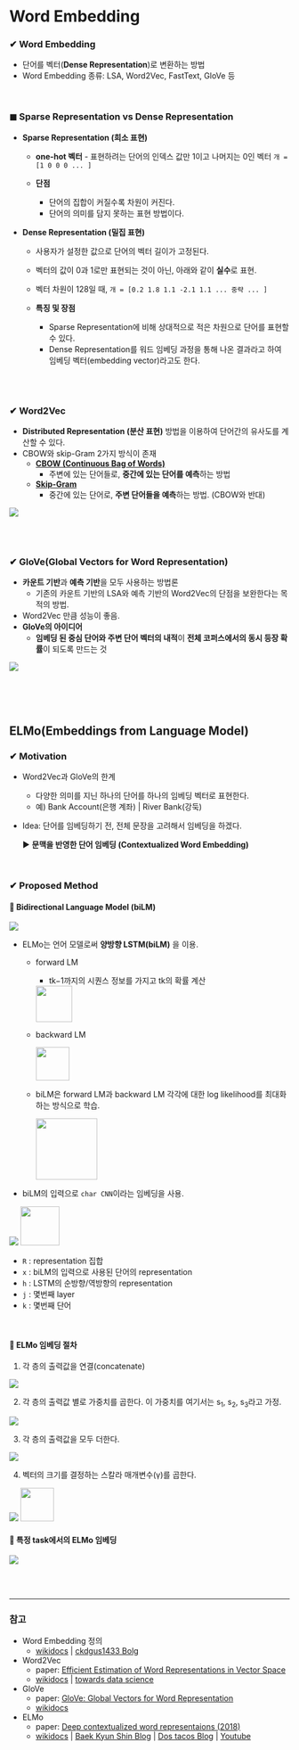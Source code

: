 # Word Embedding

### ✔ Word Embedding
- 단어를 벡터(**Dense Representation**)로 변환하는 방법
- Word Embedding 종류: LSA, Word2Vec, FastText, GloVe 등


<br>

### ◼ **Sparse Representation** vs **Dense Representation**
- **Sparse Representation (희소 표현)**
   - **one-hot 벡터** - 표현하려는 단어의 인덱스 값만 1이고 나머지는 0인 벡터 `개 = [1 0 0 0 ... ]`

   - **단점**
      - 단어의 집합이 커질수록 차원이 커진다.
      - 단어의 의미를 담지 못하는 표현 방법이다.

- **Dense Representation (밀집 표현)**
   - 사용자가 설정한 값으로 단어의 벡터 길이가 고정된다.
   - 벡터의 값이 0과 1로만 표현되는 것이 아닌, 아래와 같이 **실수**로 표현.
   -  벡터 차원이 128일 때, `개 = [0.2 1.8 1.1 -2.1 1.1 ... 중략 ... ]`
 
   - **특징 및 장점**
      - Sparse Representation에 비해 상대적으로 적은 차원으로 단어를 표현할 수 있다.
      - Dense Representation를 워드 임베딩 과정을 통해 나온 결과라고 하여 임베딩 벡터(embedding vector)라고도 한다.


<br><br>


### ✔ Word2Vec
- **Distributed Representation (분산 표현)** 방법을 이용하여 단어간의 유사도를 계산할 수 있다.
- CBOW와 skip-Gram 2가지 방식이 존재
   - **[CBOW (Continuous Bag of Words)](https://wikidocs.net/22660#3-cbowcontinuous-bag-of-words)**
      - 주변에 있는 단어들로, **중간에 있는 단어를 예측**하는 방법
   - **[Skip-Gram](https://wikidocs.net/22660#4-skip-gram)**
      - 중간에 있는 단어로, **주변 단어들을 예측**하는 방법. (CBOW와 반대)

![](https://miro.medium.com/max/875/1*i-aWU_fjKblzRG4OTgmCkA.png)

<br><br>

### ✔ GloVe(Global Vectors for Word Representation)
- **카운트 기반**과 **예측 기반**을 모두 사용하는 방법론
   - 기존의 카운트 기반의 LSA와 예측 기반의 Word2Vec의 단점을 보완한다는 목적의 방법. 
- Word2Vec 만큼 성능이 좋음.
- **GloVe의 아이디어**
   - **임베딩 된 중심 단어와 주변 단어 벡터의 내적**이 **전체 코퍼스에서의 동시 등장 확률**이 되도록 만드는 것


![](https://miro.medium.com/max/875/1*2HuruOHvhP7_gnW2DKB2FQ.png)



<br><br><br>

## ELMo(Embeddings from Language Model) 
### ✔ Motivation
 - Word2Vec과 GloVe의 한계
   - 다양한 의미를 지닌 하나의 단어를 하나의 임베딩 벡터로 표현한다.
   - 예) Bank Account(은행 계좌) | River Bank(강둑)
- Idea: 단어를 임베딩하기 전, 전체 문장을 고려해서 임베딩을 하겠다.

   ▶ **문맥을 반영한 단어 임베딩 (Contextualized Word Embedding)**

<br>

### ✔ Proposed Method
#### 🔸 Bidirectional Language Model (biLM)

<img src="https://wikidocs.net/images/page/33930/forwardbackwordlm2.PNG">

- ELMo는 언어 모델로써 **양방향 LSTM(biLM)** 을 이용.
   - forward LM
      -  tk−1까지의 시퀀스 정보를 가지고 tk의 확률 계산
      
      <img height="65;" src="https://user-images.githubusercontent.com/42428487/100283235-721a2e00-2fb0-11eb-985c-929663d78157.png">

   - backward LM
      
      <img height="60;" src="https://user-images.githubusercontent.com/42428487/100283653-40ee2d80-2fb1-11eb-8a99-132ed4941471.png">

   - biLM은 forward LM과 backward LM 각각에 대한 log likelihood를 최대화하는 방식으로 학습.

      <img height="110;" src="https://user-images.githubusercontent.com/42428487/100285318-0934b500-2fb4-11eb-98f8-13470ad99553.png">


- biLM의 입력으로 `char CNN`이라는 임베딩을 사용.

<img src="https://wikidocs.net/images/page/33930/playwordvector.PNG">
<img height="70;" src="https://user-images.githubusercontent.com/42428487/100285794-da6b0e80-2fb4-11eb-8e39-e385bc923abc.png">

- `R` : representation 집합
- `x` : biLM의 입력으로 사용된 단어의 representation
- `h` : LSTM의 순방향/역방향의 representation
- `j` : 몇번째 layer 
- `k` : 몇번째 단어

<br>

#### 🔸  ELMo 임베딩 절차
1) 각 층의 출력값을 연결(concatenate)
<img src="https://wikidocs.net/images/page/33930/concatenate.PNG">

2) 각 층의 출력값 별로 가중치를 곱한다.
이 가중치를 여기서는 s<sub>1</sub>, s<sub>2</sub>, s<sub>3</sub>라고 가정.
<img src="https://wikidocs.net/images/page/33930/concatenate.PNG">

3) 각 층의 출력값을 모두 더한다.
<img src="https://wikidocs.net/images/page/33930/weightedsum.PNG">

4) 벡터의 크기를 결정하는 스칼라 매개변수(γ)를 곱한다.
<img src="https://wikidocs.net/images/page/33930/scalarparameter.PNG">

<img height="60;" src="https://user-images.githubusercontent.com/42428487/100285850-f4a4ec80-2fb4-11eb-92c8-fc5e0e14710a.png">

<br>

#### 🔸 특정 task에서의 ELMo 임베딩 
<img src="https://wikidocs.net/images/page/33930/elmorepresentation.PNG">


<br><br>



---

### 참고
- Word Embedding 정의 
   - [wikidocs](https://wikidocs.net/33520) | 
   [ckdgus1433 Bolg](https://blog.naver.com/PostView.nhn?blogId=ckdgus1433&logNo=222030454167&categoryNo=0&parentCategoryNo=0&viewDate=&currentPage=1&postListTopCurrentPage=1&from=postView)
- Word2Vec
   - paper: [Efficient Estimation of Word Representations in Vector Space](https://arxiv.org/pdf/1301.3781.pdf) 
   - [wikidocs](https://wikidocs.net/22660) | 
   [towards data science](https://towardsdatascience.com/word-embeddings-for-nlp-5b72991e01d4)
- GloVe
   - paper: [GloVe: Global Vectors for Word Representation](https://nlp.stanford.edu/pubs/glove.pdf) 
   - [wikidocs](https://wikidocs.net/22885)
- ELMo
   - paper: [Deep contextualized word representaions (2018)](https://aclweb.org/anthology/N18-1202)
   - [wikidocs](https://wikidocs.net/33930) | 
   [Baek Kyun Shin Blog](https://bkshin.tistory.com/entry/NLP-12-%EA%B8%80%EB%A1%9C%EB%B8%8CGloVe) | 
   [Dos tacos Blog](https://dos-tacos.github.io/paper%20review/deep-contextualized-word-representations/) | 
   [Youtube](https://www.youtube.com/watch?v=6K3joYQ0DYE)
   
   
